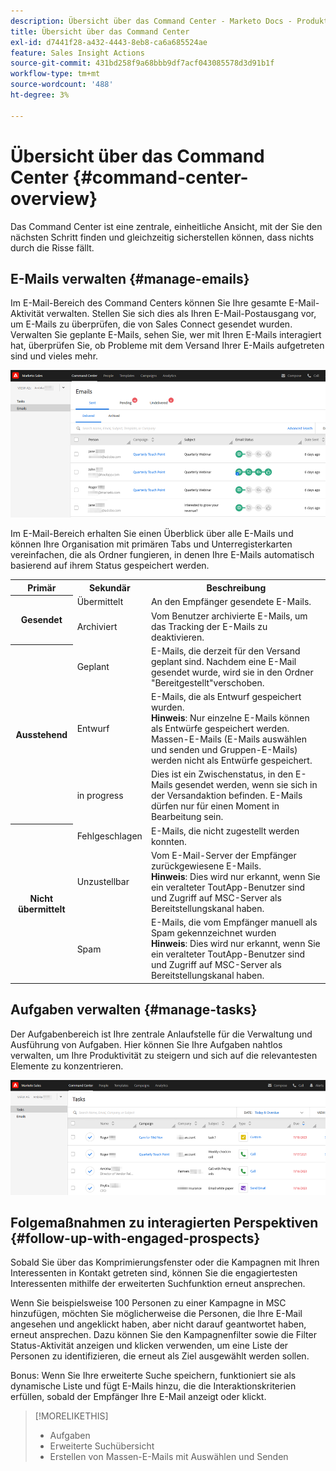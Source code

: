 ```yaml
---
description: Übersicht über das Command Center - Marketo Docs - Produktdokumentation
title: Übersicht über das Command Center
exl-id: d7441f28-a432-4443-8eb8-ca6a685524ae
feature: Sales Insight Actions
source-git-commit: 431bd258f9a68bbb9df7acf043085578d3d91b1f
workflow-type: tm+mt
source-wordcount: '488'
ht-degree: 3%

---
```


# Übersicht über das Command Center {#command-center-overview}

Das Command Center ist eine zentrale, einheitliche Ansicht, mit der Sie den nächsten Schritt finden und gleichzeitig sicherstellen können, dass nichts durch die Risse fällt.

## E-Mails verwalten {#manage-emails}

Im E-Mail-Bereich des Command Centers können Sie Ihre gesamte E-Mail-Aktivität verwalten. Stellen Sie sich dies als Ihren E-Mail-Postausgang vor, um E-Mails zu überprüfen, die von Sales Connect gesendet wurden. Verwalten Sie geplante E-Mails, sehen Sie, wer mit Ihren E-Mails interagiert hat, überprüfen Sie, ob Probleme mit dem Versand Ihrer E-Mails aufgetreten sind und vieles mehr.

![](assets/command-center-overview-1.png)

Im E-Mail-Bereich erhalten Sie einen Überblick über alle E-Mails und können Ihre Organisation mit primären Tabs und Unterregisterkarten vereinfachen, die als Ordner fungieren, in denen Ihre E-Mails automatisch basierend auf ihrem Status gespeichert werden.

<table>
 <tr>
  <th>Primär</th>
  <th>Sekundär</th>
  <th>Beschreibung</th>
 </tr>
 <tr>
  <th rowspan="2">Gesendet</th>
  <td>Übermittelt</td>
  <td>An den Empfänger gesendete E-Mails.</td>
 </tr>
 <tr>
  <td>Archiviert</td>
  <td>Vom Benutzer archivierte E-Mails, um das Tracking der E-Mails zu deaktivieren.</td>
 </tr>
 <tr>
  <th rowspan="3">Ausstehend</th>
  <td>Geplant</td>
  <td>E-Mails, die derzeit für den Versand geplant sind. Nachdem eine E-Mail gesendet wurde, wird sie in den Ordner "Bereitgestellt"verschoben.</td>
 </tr>
 <tr>
  <td>Entwurf</td>
  <td>E-Mails, die als Entwurf gespeichert wurden.<br/>
  <strong>Hinweis</strong>: Nur einzelne E-Mails können als Entwürfe gespeichert werden. Massen-E-Mails (E-Mails auswählen und senden und Gruppen-E-Mails) werden nicht als Entwürfe gespeichert.</td>
 </tr>
 <tr>
  <td>in progress</td>
  <td>Dies ist ein Zwischenstatus, in den E-Mails gesendet werden, wenn sie sich in der Versandaktion befinden. E-Mails dürfen nur für einen Moment in Bearbeitung sein.</td>
 </tr>
 <tr>
  <th rowspan="3">Nicht übermittelt</th>
  <td>Fehlgeschlagen</td>
  <td>E-Mails, die nicht zugestellt werden konnten.
</td>
 </tr>
 <tr>
  <td>Unzustellbar</td>
  <td>Vom E-Mail-Server der Empfänger zurückgewiesene E-Mails.<br/>
  <strong>Hinweis</strong>: Dies wird nur erkannt, wenn Sie ein veralteter ToutApp-Benutzer sind und Zugriff auf MSC-Server als Bereitstellungskanal haben.</td>
 </tr>
 <tr>
  <td>Spam</td>
  <td>E-Mails, die vom Empfänger manuell als Spam gekennzeichnet wurden<br/>
  <strong>Hinweis</strong>: Dies wird nur erkannt, wenn Sie ein veralteter ToutApp-Benutzer sind und Zugriff auf MSC-Server als Bereitstellungskanal haben.</td>
 </tr>
</table>

## Aufgaben verwalten {#manage-tasks}

Der Aufgabenbereich ist Ihre zentrale Anlaufstelle für die Verwaltung und Ausführung von Aufgaben. Hier können Sie Ihre Aufgaben nahtlos verwalten, um Ihre Produktivität zu steigern und sich auf die relevantesten Elemente zu konzentrieren.

![](assets/command-center-overview-2.png)

## Folgemaßnahmen zu interagierten Perspektiven {#follow-up-with-engaged-prospects}

Sobald Sie über das Komprimierungsfenster oder die Kampagnen mit Ihren Interessenten in Kontakt getreten sind, können Sie die engagiertesten Interessenten mithilfe der erweiterten Suchfunktion erneut ansprechen.

Wenn Sie beispielsweise 100 Personen zu einer Kampagne in MSC hinzufügen, möchten Sie möglicherweise die Personen, die Ihre E-Mail angesehen und angeklickt haben, aber nicht darauf geantwortet haben, erneut ansprechen. Dazu können Sie den Kampagnenfilter sowie die Filter Status-Aktivität anzeigen und klicken verwenden, um eine Liste der Personen zu identifizieren, die erneut als Ziel ausgewählt werden sollen.

Bonus: Wenn Sie Ihre erweiterte Suche speichern, funktioniert sie als dynamische Liste und fügt E-Mails hinzu, die die Interaktionskriterien erfüllen, sobald der Empfänger Ihre E-Mail anzeigt oder klickt.

>[!MORELIKETHIS]
>
>* Aufgaben
>* Erweiterte Suchübersicht
>* Erstellen von Massen-E-Mails mit Auswählen und Senden
